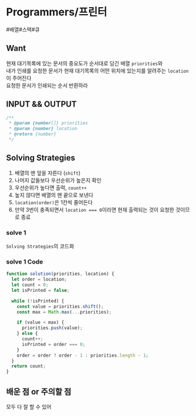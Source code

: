 # Programmers/프린터

#배열#스택#큐

## Want

현재 대기목록에 있는 문서의 중요도가 순서대로 담긴 배열 `priorities`와  
내가 인쇄를 요청한 문서가 현재 대기목록의 어떤 위치에 있는지를 알려주는 `location`이 주어진다  
요청한 문서가 인쇄되는 순서 반환하라

## INPUT && OUTPUT

```js
/**
 * @param {number[]} priorities
 * @param {number} location
 * @return {number}
 */
```

## Solving Strategies

1. 배열의 맨 앞을 자른다 (`shift`)
2. 나머지 값들보다 우선순위가 높은지 확인
3. 우선순위가 높다면 출력, `count++`
4. 높지 않다면 배열의 맨 끝으로 보낸다
5. `location(order)`은 1칸씩 줄어든다
6. 만약 3번이 충족되면서 `location === 0`이라면 현재 출력되는 것이 요청한 것이므로 종료

### solve 1

`Solving Strategies`의 코드화

### solve 1 Code

```js
function solution(priorities, location) {
  let order = location;
  let count = 0;
  let isPrinted = false;

  while (!isPrinted) {
    const value = priorities.shift();
    const max = Math.max(...priorities);

    if (value < max) {
      priorities.push(value);
    } else {
      count++;
      isPrinted = order === 0;
    }
    order = order ? order - 1 : priorities.length - 1;
  }
  return count;
}
```

## 배운 점 or 주의할 점

모두 다 잘 할 수 있어
